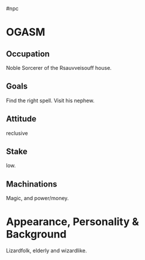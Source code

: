 #npc 
# OGASM
## Occupation
Noble Sorcerer of the Rsauvveisouff house. 
## Goals
Find the right spell. Visit his nephew.
## Attitude
reclusive
## Stake
low.
## Machinations
Magic, and power/money.
# Appearance, Personality & Background
Lizardfolk, elderly and wizardlike.